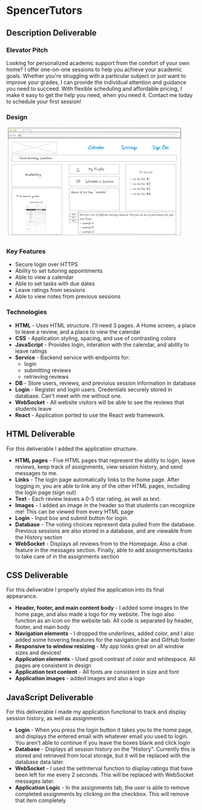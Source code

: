# SpencerTutors
## Description Deliverable
### Elevator Pitch
Looking for personalized academic support from the comfort of your own home? I offer one-on-one sessions to help you achieve your academic goals. Whether you're struggling with a particular subject or just want to improve your grades, I can provide the individual attention and guidance you need to succeed. With flexible scheduling and affordable pricing, I make it easy to get the help you need, when you need it. Contact me today to schedule your first session!
### Design
<picture>
  <source media="(prefers-color-scheme: dark)" srcset="Picture1.png">
  <img alt="This picture was made with NinjaMock. If you can't see it, I had a really hard time figuring out how to include it in here since I needed a URL" src="Picture1.png">
</picture>

### Key Features
- Secure login over HTTPS
- Ability to set tutoring appointments
- Able to view a calendar
- Able to set tasks with due dates
- Leave ratings from sessions
- Able to view notes from previous sessions
### Technologies
- **HTML** - Uses HTML structure. I'll need 3 pages. A Home screen, a place to leave a review, and a place to view the calendar
- **CSS** - Application styling, spacing, and use of contrasting colors
- **JavaScript** - Provides login, interation with the calendar, and ability to leave ratings
- **Service** - Backend service with endpoints for:
    - login
    - submitting reviews
    - retrieving reviews
- **DB** - Store users, reviews, and previoius session information in database
- **Login** - Register and login users. Credentials securely stored in database. Can't meet with me without one.
- **WebSocket** - All website visitors will be able to see the reviews that students leave
- **React** - Application ported to use the React web framework.
## HTML Deliverable
For this deliverable I added the application structure.
- **HTML pages** - Five HTML pages that represent the ability to login, leave reviews, keep track of assignments, view session history, and send messages to me.
- **Links** - The login page automatically links to the home page. After logging in, you are able to link any of the other HTML pages, including the login page (sign out)
- **Text** - Each review leaves a 0-5 star rating, as well as text.
- **Images** - I added an image in the header so that students can recognize me! This can be viewed from every HTML page
- **Login** - Input box and submit button for login.
- **Database** - The voting choices represent data pulled from the database. Previous sessions are also stored in a database, and are viewable from the History section
- **WebSocket** - Displays all reviews from to the Homepage. Also a chat feature in the messages section. Finally, able to add assignments/tasks to take care of in the assignments section

## CSS Deliverable
For this deliverable I properly styled the application into its final appearance.

- **Header, footer, and main content body** - I added some images to the home page, and also made a logo for my website. The logo also function as an icon on the website tab. All code is separated by header, footer, and main body
- **Navigation elements** - I dropped the underlines, added color, and I also added some hovering feautures for the navigation bar and GitHub footer
- **Responsive to window resizing** - My app looks great on all window sizes and devices!
- **Application elements** - Used good contrast of color and whitespace. All pages are consistent in design
- **Application text content** - All fonts are consistent in size and font
- **Application images** - added images and also a logo

## JavaScript Deliverable
For this deliverable I made my application functional to track and display session history, as well as assignments.

- **Login** - When you press the login button it takes you to the home page, and displays the entered email with whatever email you used to login. You aren't able to continue if you leave the boxes blank and click login
- **Database** - Displays all session history on the "History". Currently this is stored and retrieved from local storage, but it will be replaced with the database data later.
- **WebSocket** - I used the setInterval function to display ratings that have been left for me every 2 seconds. This will be replaced with WebSocket messages later.
- **Application Logic** - In the assignments tab, the user is able to remove completed assignments by clicking on the checkbox. This will remove that item completely
